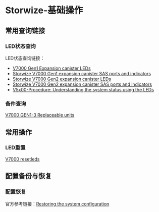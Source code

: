 # Storwize-基础操作
## 常用查询链接
### LED状态查询
LED状态查询链接：
- [V7000 Gen1 Expansion canister LEDs](https://www.ibm.com/docs/en/flashsystem-v7000u/1.6.2?topic=indicators-storwize-v7000-gen1-expansion-canister-leds)
- [Storwize V7000 Gen1 expansion canister SAS ports and indicators](https://www.ibm.com/docs/en/flashsystem-v7000u/1.6.2?topic=ecpi-storwize-v7000-gen1-expansion-canister-sas-ports-indicators)
- [Storwize V7000 Gen2  expansion canister LEDs](https://www.ibm.com/docs/en/flashsystem-v7000u/1.6.2?topic=indicators-storwize-v7000-gen2-expansion-canister-leds)
- [Storwize V7000 Gen2  expansion canister SAS ports and indicators](https://www.ibm.com/docs/en/flashsystem-v7000u/1.6.2?topic=ecpi-storwize-v7000-gen2-expansion-canister-sas-ports-indicators)
- [V5x00-Procedure: Understanding the system status using the LEDs](https://www.ibm.com/docs/en/flashsystem-5x00/7.8.x?topic=problem-procedure-understanding-system-status-using-leds)

### 备件查询
[V7000 GEN1-3 Replaceable units](https://www.ibm.com/docs/en/flashsystem-7x00/8.2.x?topic=reference-replaceable-units)

## 常用操作
### LED重置
[V7000 resetleds](https://www.ibm.com/docs/en/flashsystem-7x00/8.5.x?topic=commands-resetleds)

## 配置备份与恢复
### 配置恢复
官方参考链接：[Restoring the system configuration](https://www.ibm.com/docs/en/flashsystem-7x00/8.6.x?topic=bursc-restoring-system-configuration)